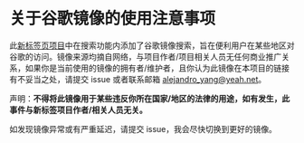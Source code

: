 <style>html{width: 20cm;margin: auto;}</style>

# 关于谷歌镜像的使用注意事项
此[新标签页项目](https://github.com/Qizhen-Yang/newtab)中在搜索功能内添加了谷歌镜像搜索，旨在便利用户在某些地区对谷歌的访问。镜像来源均摘自网络，与项目作者/项目相关人员无任何商业推广关系，如果你是当前使用的镜像的拥有者/维护者，且你认为此镜像在本项目的链接有不妥当之处，请提交 issue 或者联系邮箱 <alejandro_yang@yeah.net>。

声明：**不得将此镜像用于某些违反你所在国家/地区的法律的用途，如有发生，此事件与新标签项目作者/相关人员无关。**

如发现镜像异常或有严重延迟，请提交 issue，我会尽快切换到更好的镜像。